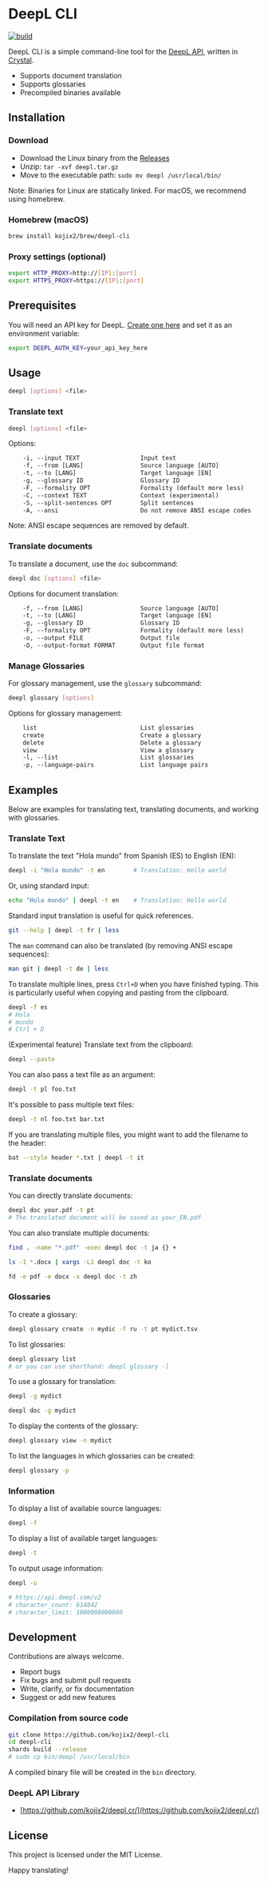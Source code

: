 # DeepL CLI

[![build](https://github.com/kojix2/deepl-cli/actions/workflows/build.yml/badge.svg)](https://github.com/kojix2/deepl-cli/actions/workflows/build.yml)

DeepL CLI is a simple command-line tool for the [DeepL API](https://www.deepl.com/pro-api/), written in [Crystal](https://github.com/crystal-lang/crystal).

- Supports document translation
- Supports glossaries
- Precompiled binaries available

## Installation

### Download

- Download the Linux binary from the [Releases](https://github.com/kojix2/deepl-cli/releases)
- Unzip: `tar -xvf deepl.tar.gz`
- Move to the executable path: `sudo mv deepl /usr/local/bin/`

Note: Binaries for Linux are statically linked. For macOS, we recommend using homebrew.

### Homebrew (macOS)

```sh
brew install kojix2/brew/deepl-cli
```

### Proxy settings (optional)

```sh
export HTTP_PROXY=http://[IP]:[port]
export HTTPS_PROXY=https://[IP]:[port]
```

## Prerequisites

You will need an API key for DeepL. [Create one here](https://www.deepl.com/pro-api) and set it as an environment variable:

```sh
export DEEPL_AUTH_KEY=your_api_key_here
```

## Usage

```sh
deepl [options] <file>
```

### Translate text

```sh
deepl [options] <file>
```

Options:

```txt
    -i, --input TEXT                 Input text
    -f, --from [LANG]                Source language [AUTO]
    -t, --to [LANG]                  Target language [EN]
    -g, --glossary ID                Glossary ID
    -F, --formality OPT              Formality (default more less)
    -C, --context TEXT               Context (experimental)
    -S, --split-sentences OPT        Split sentences
    -A, --ansi                       Do not remove ANSI escape codes
```

Note: ANSI escape sequences are removed by default.

### Translate documents

To translate a document, use the `doc` subcommand:

```sh
deepl doc [options] <file>
```

Options for document translation:

```txt
    -f, --from [LANG]                Source language [AUTO]
    -t, --to [LANG]                  Target language [EN]
    -g, --glossary ID                Glossary ID
    -F, --formality OPT              Formality (default more less)
    -o, --output FILE                Output file
    -O, --output-format FORMAT       Output file format
```

### Manage Glossaries

For glossary management, use the `glossary` subcommand:

```sh
deepl glossary [options]
```

Options for glossary management:

```txt
    list                             List glossaries
    create                           Create a glossary
    delete                           Delete a glossary
    view                             View a glossary
    -l, --list                       List glossaries
    -p, --language-pairs             List language pairs
```

## Examples

Below are examples for translating text, translating documents, and working with glossaries.

### Translate Text

To translate the text "Hola mundo" from Spanish (ES) to English (EN):

```sh
deepl -i "Hola mundo" -t en        # Translation: Hello world
```

Or, using standard input:

```sh
echo "Hola mundo" | deepl -t en    # Translation: Hello world
```

Standard input translation is useful for quick references.

```sh
git --help | deepl -t fr | less
```

The `man` command can also be translated (by removing ANSI escape sequences):

```sh
man git | deepl -t de | less
```

To translate multiple lines, press `Ctrl+D` when you have finished typing. This is particularly useful when copying and pasting from the clipboard.

```sh
deepl -f es
# Hola
# mundo
# Ctrl + D
```

(Experimental feature) Translate text from the clipboard:

```sh
deepl --paste
```

You can also pass a text file as an argument:

```sh
deepl -t pl foo.txt
```

It's possible to pass multiple text files:

```sh
deepl -t nl foo.txt bar.txt
```

If you are translating multiple files, you might want to add the filename to the header:

```sh
bat --style header *.txt | deepl -t it
```

### Translate documents

You can directly translate documents:

```sh
deepl doc your.pdf -t pt
# The translated document will be saved as your_EN.pdf
```

You can also translate multiple documents:

```sh
find . -name "*.pdf" -exec deepl doc -t ja {} +
```

```sh
ls -1 *.docx | xargs -L1 deepl doc -t ko
```

```sh
fd -e pdf -e docx -x deepl doc -t zh
```

### Glossaries

To create a glossary:

```sh
deepl glossary create -n mydic -f ru -t pt mydict.tsv
```

To list glossaries:

```sh
deepl glossary list
# or you can use shorthand: deepl glossary -l
```

To use a glossary for translation:

```sh
deepl -g mydict
```

```sh
deepl doc -g mydict
```

To display the contents of the glossary:

```sh
deepl glossary view -n mydict
```

To list the languages in which glossaries can be created:

```sh
deepl glossary -p
```

### Information

To display a list of available source languages:

```sh
deepl -f
```

To display a list of available target languages:

```sh
deepl -t
```

To output usage information:

```sh
deepl -u

# https://api.deepl.com/v2
# character_count: 614842
# character_limit: 1000000000000
```

## Development

Contributions are always welcome.

- Report bugs
- Fix bugs and submit pull requests
- Write, clarify, or fix documentation
- Suggest or add new features

### Compilation from source code

```sh
git clone https://github.com/kojix2/deepl-cli
cd deepl-cli
shards build --release
# sudo cp bin/deepl /usr/local/bin
```

A compiled binary file will be created in the `bin` directory.

### DeepL API Library

- [https://github.com/kojix2/deepl.cr/](https://github.com/kojix2/deepl.cr/)

## License

This project is licensed under the MIT License.

Happy translating!

